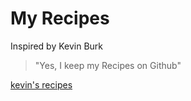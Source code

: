 # My Recipes
Inspired by Kevin Burk
> "Yes, I keep my Recipes on Github"

[kevin's recipes](https://github.com/xavierholt/recipes)
